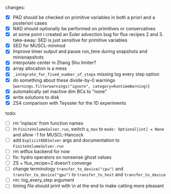 changes:
- [x] PAD should be checked on primitive variables in both a priori and a posteriori cases
- [x] NAD should optionally be performed on primitives or conservatives
- [x] at some point i created an Euler advection bug for flux recipes 2 and 3. take-away: SED is just sensitive for primitive variables
- [x] SED for MUSCL-minmod
- [x] Improve timer output and pause run_time during snapshots and minisnapshots
- [x] interpolate center in Zhang Shu limiter?
- [x] array allocation is a mess
- [x] `_integrate_for_fixed_number_of_steps` missing log every step option
- [x] do something about these divide-by-0 warnings (`warnings.filterwarnings("ignore", category=RuntimeWarning)`)
- [x] automatically set inactive dim BCs to "none"
- [x] write solutions to disk
- [x] ZS4 comparison with Teyssier for the 1D experiments

todo:
- [ ] rm 'inplace' from function names
- [ ] in `FiniteVolumeSolver.run`, switch `q_max` to `mode: Optional[int] = None` and allow -1 for MUSCL-Hancock
- [ ] add `ExplicitODESolver` args and documentation to `FiniteVolumeSolver.run`
- [ ] rm wtflux backend for now
- [ ] fix: hydro operators on nonsense ghost values
- [ ] ZS + flux_recipe=2 doesn't converge
- [ ] change terminology `transfer_to_device("cpu")` and `transfer_to_device("gpu")` to `transfer_to_host` and `transfer_to_device`
- [ ] rm: log_every_step argument
- [ ] timing file should print with \n at the end to make catting more pleasant

